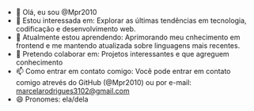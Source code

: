 - 👋 Olá, eu sou @Mpr2010
- 👀 Estou interessada em: Explorar as últimas tendências em tecnologia, codificação e desenvolvimento web.
- 🌱 Atualmente estou aprendendo: Aprimorando meu cnhecimento em frontend e me mantendo atualizada sobre linguagens mais recentes.
- 💞️ Pretendo colaborar em: Projetos interessantes e que agreguem conhecimento
- 📫 Como entrar em contato comigo: Você pode entrar em contato comigo atrevés do GitHub (@Mpr2010) ou por e-mail: marcelarodrigues3102@gmail.com
- 😄 Pronomes: ela/dela
<!---
Mpr2010/Mpr2010 is a ✨ special ✨ repository because its `README.md` (this file) appears on your GitHub profile.
You can click the Preview link to take a look at your changes.
--->
